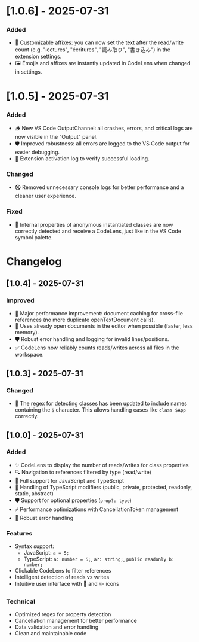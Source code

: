 # [1.0.6] - 2025-07-31

### Added
- 🔧 Customizable affixes: you can now set the text after the read/write count (e.g. "lectures", "écritures", "読み取り", "書き込み") in the extension settings.
- 🖼️ Emojis and affixes are instantly updated in CodeLens when changed in settings.


# [1.0.5] - 2025-07-31

### Added
- 🪵 New VS Code OutputChannel: all crashes, errors, and critical logs are now visible in the "Output" panel.
- 🛡️ Improved robustness: all errors are logged to the VS Code output for easier debugging.
- 🚦 Extension activation log to verify successful loading.

### Changed
- 🔇 Removed unnecessary console logs for better performance and a cleaner user experience.

### Fixed
- 🐞 Internal properties of anonymous instantiated classes are now correctly detected and receive a CodeLens, just like in the VS Code symbol palette.

# Changelog

## [1.0.4] - 2025-07-31

### Improved
- 🚀 Major performance improvement: document caching for cross-file references (no more duplicate openTextDocument calls).
- 🧠 Uses already open documents in the editor when possible (faster, less memory).
- 🛡️ Robust error handling and logging for invalid lines/positions.
- ✅ CodeLens now reliably counts reads/writes across all files in the workspace.

## [1.0.3] - 2025-07-31

### Changed
- 🔧 The regex for detecting classes has been updated to include names containing the `$` character. This allows handling cases like `class $App` correctly.

## [1.0.0] - 2025-07-31

### Added
- ✨ CodeLens to display the number of reads/writes for class properties
- 🔍 Navigation to references filtered by type (read/write)
- 📖 Full support for JavaScript and TypeScript
- 🎯 Handling of TypeScript modifiers (public, private, protected, readonly, static, abstract)
- 🛡️ Support for optional properties (`prop?: type`)
- ⚡ Performance optimizations with CancellationToken management
- 🐛 Robust error handling

### Features
- Syntax support:
  - JavaScript: `a = 5;`
  - TypeScript: `a: number = 5;`, `a?: string;`, `public readonly b: number;`
- Clickable CodeLens to filter references
- Intelligent detection of reads vs writes
- Intuitive user interface with 📖 and ✏️ icons

### Technical
- Optimized regex for property detection
- Cancellation management for better performance
- Data validation and error handling
- Clean and maintainable code
